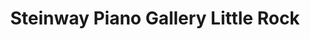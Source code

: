 ---
title: "Steinway Piano Gallery Little Rock"
url: /mayflower/steinway-piano-gallery-little-rock/
shop: Instrumente
---